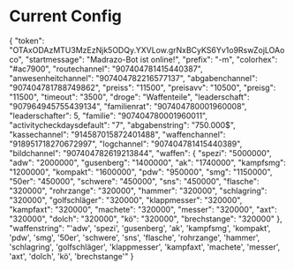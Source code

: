 # Current Config

{
  "token": "OTAxODAzMTU3MzEzNjk5ODQy.YXVLow.grNxBCyKS6Yv1o9RswZojLOAoco",
  "startmessage": "Madrazo-Bot ist online!",
  "prefix": "-m",
  "colorhex": "#ac7900",
  "routechannel": "907404781415440387",
  "anwesenheitchannel": "907404782216577137",
  "abgabenchannel": "907404781788749862",
  "preiss": "11500",
  "preisavv": "10500",
  "preisg": "11500",
  "timeout": "3500",
  "droge": "Waffenteile",
  "leaderschaft": "907964945755439134",
  "familienrat": "907404780001960008",
  "leaderschafter": 5,
  "familie": "907404780001960011",
  "activitycheckdaysdefault": "7",
  "abgabenstring": "750.000$",
  "kassechannel": "914587015872401488",
  "waffenchannel": "918951718270672997",
  "logchannel": "907404781415440389",
  "bildchannel": "907404782619213844",
  "waffen": {
    "spezi": "5000000",
    "adw": "2000000",
    "gusenberg": "1400000",
    "ak": "1740000",
    "kampfsmg": "1200000",
    "kompakt": "1600000",
    "pdw": "950000",
    "smg": "1150000",
    "50er": "450000",
    "schwere": "450000",
    "sns": "450000",
    "flasche": "320000",
    "rohrzange": "320000",
    "hammer": "320000",
    "schlagring": "320000",
    "golfschläger": "320000",
    "klappmesser": "320000",
    "kampfaxt": "320000",
    "machete": "320000",
    "messer": "320000",
    "axt": "320000",
    "dolch": "320000",
    "kö": "320000",
    "brechstange": "320000"
  },
  "waffenstring": "'adw', 'spezi', 'gusenberg', 'ak', 'kampfsmg', 'kompakt', 'pdw', 'smg', '50er', 'schwere', 'sns', 'flasche', 'rohrzange', 'hammer', 'schlagring', 'golfschläger', 'klappmesser', 'kampfaxt', 'machete', 'messer', 'axt', 'dolch', 'kö', 'brechstange'"
}
